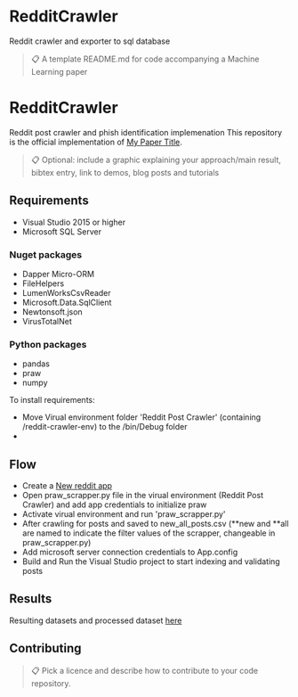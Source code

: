 # RedditCrawler
Reddit crawler and exporter to sql database 


>📋  A template README.md for code accompanying a Machine Learning paper

# RedditCrawler
Reddit post crawler and phish identification implemenation 
This repository is the official implementation of [My Paper Title](https://google.com). 

>📋  Optional: include a graphic explaining your approach/main result, bibtex entry, link to demos, blog posts and tutorials

## Requirements

- Visual Studio 2015 or higher
- Microsoft SQL Server

### Nuget packages
- Dapper Micro-ORM
- FileHelpers
- LumenWorksCsvReader
- Microsoft.Data.SqlClient
- Newtonsoft.json
- VirusTotalNet

### Python packages
- pandas
- praw
- numpy

To install requirements:

- Move Virual environment folder 'Reddit Post Crawler' (containing /reddit-crawler-env) to the /bin/Debug folder
-


## Flow

- Create a [New reddit app](https://ssl.reddit.com/prefs/apps/)
- Open praw_scrapper.py file in the virual environment (Reddit Post Crawler) and add app credentials to initialize praw
- Activate virual environment and run 'praw_scrapper.py'
- After crawling for posts and saved to new_all_posts.csv (**new and **all are named to indicate the filter values of the scrapper, changeable in praw_scrapper.py)
- Add microsoft server connection credentials to App.config
- Build and Run the Visual Studio project to start indexing and validating posts   

## Results
Resulting datasets and processed dataset [here](https://drive.google.com/drive/folders/1H4hYrTOpoChgHIshN1Fb1FkbzR_N4v-H)

## Contributing

>📋  Pick a licence and describe how to contribute to your code repository. 
